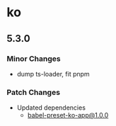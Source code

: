 # ko

## 5.3.0

### Minor Changes

- dump ts-loader, fit pnpm

### Patch Changes

- Updated dependencies
  - babel-preset-ko-app@1.0.0
